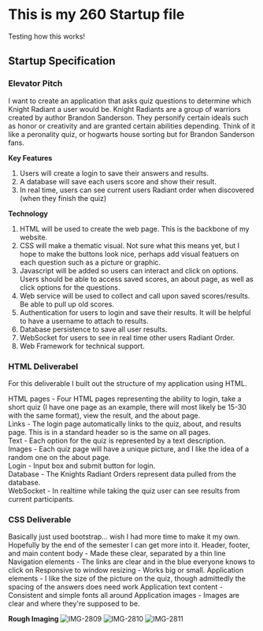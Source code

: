 # This is my 260 Startup file
Testing how this works!

## Startup Specification
### Elevator Pitch
I want to create an application that asks quiz questions to determine which Knight Radiant a user would be. Knight Radiants are a group of warriors created by author Brandon Sanderson. They personify certain ideals such as honor or creativity and are granted certain abilities depending. Think of it like a peronality quiz, or hogwarts house sorting but for Brandon Sanderson fans.

**Key Features**
1. Users will create a login to save their answers and results.
2. A database will save each users score and show their result.
3. In real time, users can see current users Radiant order when discovered (when they finish the quiz)

**Technology**
1. HTML will be used to create the web page. This is the backbone of my website.
2. CSS will make a thematic visual. Not sure what this means yet, but I hope to make the buttons look nice, perhaps add visual featuers on each question such as a picture or graphic.
3. Javascript will be added so users can interact and click on options. Users should be able to access saved scores, an about page, as well as click options for the questions.
4. Web service will be used to collect and call upon saved scores/results. Be able to pull up old scores.
5. Authentication for users to login and save their results. It will be helpful to have a username to attach to results.
6. Database persistence to save all user results.
7. WebSocket for users to see in real time other users Radiant Order.
8. Web Framework for technical support.

### HTML Deliverabel
For this deliverable I built out the structure of my application using HTML.

HTML pages - Four HTML pages representing the ability to login, take a short quiz (I have one page as an example, there will most likely be 15-30 with the same format), view the result, and the about page.  
Links - The login page automatically links to the quiz, about, and results page. This is in a standard header so is the same on all pages.  
Text - Each option for the quiz is represented by a text description.  
Images - Each quiz page will have a unique picture, and I like the idea of a random one on the about page.  
Login - Input box and submit button for login.  
Database - The Knights Radiant Orders represent data pulled from the database.  
WebSocket - In realtime while taking the quiz user can see results from current participants.  

### CSS Deliverable
Basically just used bootstrap... wish I had more time to make it my own. Hopefully by the end of the semester I can get more into it.
Header, footer, and main content body - Made these clear, separated by a thin line
Navigation elements - The links are clear and in the blue everyone knows to click on
Responsive to window resizing - Works big or small.
Application elements - I like the size of the picture on the quiz, though admittedly the spacing of the answers does need work
Application text content - Consistent and simple fonts all around
Application images - Images are clear and where they're supposed to be.

**Rough Imaging**
![IMG-2809](https://github.com/reevet13/260startup/assets/144943664/b97be0d7-f09e-48b3-aa6c-a5827cee8c0c)
![IMG-2810](https://github.com/reevet13/260startup/assets/144943664/d2732774-380f-4fc5-a3fc-17bbcce64b21)
![IMG-2811](https://github.com/reevet13/260startup/assets/144943664/7f29b14e-7bbb-40a3-93e5-674c6fb51d10)








